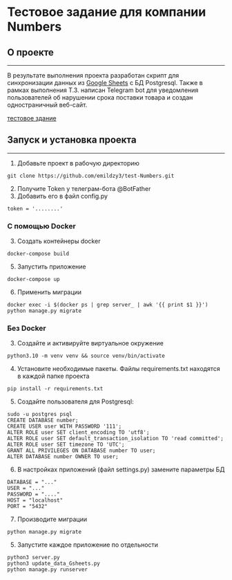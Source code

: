 # Тестовое задание для компании Numbers

## О проекте
___
В результате выполнения проекта разработан скрипт для синхронизации данных из [Google Sheets](https://docs.google.com/spreadsheets/d/1VuNKORnuTib8k1mMIjqrEms6VungKDuveLvJFMCza4c/edit#gid=0) с БД Postgresql. Также в рамках выполнения Т.З. написан Telegram bot для уведомления пользователей об нарушении срока поставки товара и создан одностраничный веб-сайт. 

[тестовое здание](https://github.com/emildzy3/test-Numbers/blob/main/%D0%A2%D0%B5%D1%81%D1%82%D0%BE%D0%B2%D0%BE%D0%B5%20%D0%B7%D0%B0%D0%B4%D0%B0%D0%BD%D0%B8%D0%B5%20(developer).pdf)

## Запуск и установка проекта 
___

1. Добавьте проект в рабочую директорию

```
git clone https://github.com/emildzy3/test-Numbers.git
```
2. Получите Token у телеграм-бота @BotFather
3. Добавить его в файл config.py
```
token = '........'
```
### С помощью Docker
3. Cоздать контейнеры docker
```
docker-compose build
```
5. Запустить приложение
```
docker-compose up
```
6. Применить миграции
```
docker exec -i $(docker ps | grep server_ | awk '{{ print $1 }}') python manage.py migrate
```
### Без Docker

3. Создайте и активируйте виртуальное окружение

```
python3.10 -m venv venv && source venv/bin/activate
```

4. Установите необходимые пакеты. Файлы requirements.txt находятся в каждой папке проекта
```
pip install -r requirements.txt
```
5. Создайте пользователя для Postgresql:
```
sudo -u postgres psql
CREATE DATABASE number;
CREATE USER user WITH PASSWORD '111';
ALTER ROLE user SET client_encoding TO 'utf8';
ALTER ROLE user SET default_transaction_isolation TO 'read committed';
ALTER ROLE user SET timezone TO 'UTC';
GRANT ALL PRIVILEGES ON DATABASE number TO user;
ALTER DATABASE number OWNER TO user;
```
6. В настройках приложений (файл settings.py) замените параметры БД
```
DATABASE = "..."
USER = "..."
PASSWORD = "...."
HOST = "localhost"
PORT = "5432"
```

7. Производите миграции 
```
python manage.py migrate 
```
5. Запустите каждое приложение по отдельности
```
python3 server.py
python3 update_data_Gsheets.py
python manage.py runserver
```
